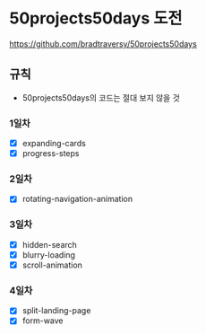# 50projects50days 도전

https://github.com/bradtraversy/50projects50days

## 규칙

- 50projects50days의 코드는 절대 보지 않을 것

### 1일차
- [x] expanding-cards
- [x] progress-steps

### 2일차
- [x] rotating-navigation-animation

### 3일차
- [x] hidden-search
- [x] blurry-loading
- [x] scroll-animation

### 4일차
- [x] split-landing-page
- [x] form-wave
